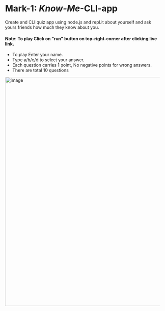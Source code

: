 # Mark-1: *Know-Me*-CLI-app
 Create and CLI quiz app using node.js and repl.it about yourself and ask yours friends how much they know about you.
#### Note: To play Click on **"run"** button on top-right-corner after clicking live link.

* To play Enter your name.
* Type a/b/c/d to select your answer.
* Each question carries 1 point, No negative points for wrong answers.
* There are total 10 questions

<img width="748" alt="image" src="https://user-images.githubusercontent.com/9660782/188646927-6b21fd3e-f245-4aa6-96fb-648096517c72.png">


